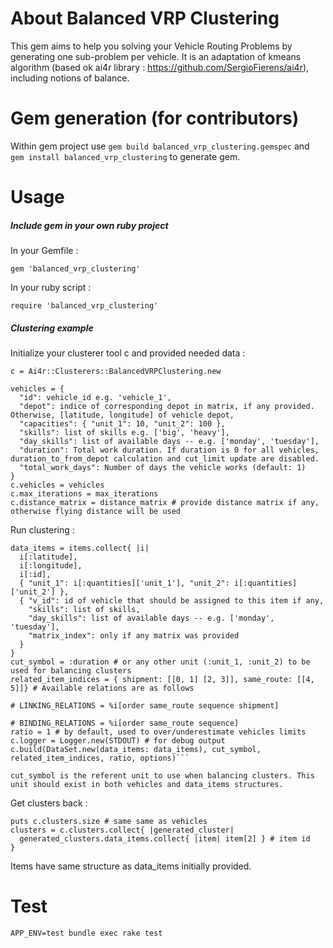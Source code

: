 # About Balanced VRP Clustering

This gem aims to help you solving your Vehicle Routing Problems by generating one sub-problem per vehicle. It is an adaptation of kmeans algorithm (based ok ai4r library : https://github.com/SergioFierens/ai4r), including notions of balance.

# Gem generation (for contributors)

Within gem project use
```gem build balanced_vrp_clustering.gemspec``` and ```gem install balanced_vrp_clustering``` to generate gem.

  # Usage

##### Include gem in your own ruby project

In your Gemfile :

```gem 'balanced_vrp_clustering'```

In your ruby script :

```require 'balanced_vrp_clustering'```

##### Clustering example

Initialize your clusterer tool c and provided needed data :

```c = Ai4r::Clusterers::BalancedVRPClustering.new```

```
vehicles = {
  "id": vehicle_id e.g. 'vehicle_1',
  "depot": indice of corresponding depot in matrix, if any provided. Otherwise, [latitude, longitude] of vehicle depot,
  "capacities": { "unit_1": 10, "unit_2": 100 },
  "skills": list of skills e.g. ['big', 'heavy'],
  "day_skills": list of available days -- e.g. ['monday', 'tuesday'],
  "duration": Total work duration. If duration is 0 for all vehicles, duration_to_from_depot calculation and cut_limit update are disabled.
  "total_work_days": Number of days the vehicle works (default: 1)
}
c.vehicles = vehicles
c.max_iterations = max_iterations
c.distance_matrix = distance_matrix # provide distance matrix if any, otherwise flying distance will be used
```

Run clustering :

```
data_items = items.collect{ |i|
  i[:latitude],
  i[:longitude],
  i[:id],
  { "unit_1": i[:quantities]['unit_1'], "unit_2": i[:quantities]['unit_2'] },
  { "v_id": id of vehicle that should be assigned to this item if any,
    "skills": list of skills,
    "day_skills": list of available days -- e.g. ['monday', 'tuesday'],
    "matrix_index": only if any matrix was provided
  }
}
cut_symbol = :duration # or any other unit (:unit_1, :unit_2) to be used for balancing clusters
related_item_indices = { shipment: [[0, 1] [2, 3]], same_route: [[4, 5]]} # Available relations are as follows
                                                                          # LINKING_RELATIONS = %i[order same_route sequence shipment]
                                                                          # BINDING_RELATIONS = %i[order same_route sequence]
ratio = 1 # by default, used to over/underestimate vehicles limits
c.logger = Logger.new(STDOUT) # for debug output
c.build(DataSet.new(data_items: data_items), cut_symbol, related_item_indices, ratio, options)```

cut_symbol is the referent unit to use when balancing clusters. This unit should exist in both vehicles and data_items structures.
```

Get clusters back :

```
puts c.clusters.size # same same as vehicles
clusters = c.clusters.collect{ |generated_cluster|
  generated_clusters.data_items.collect{ |item| item[2] } # item id
}
```

Items have same structure as data_items initially provided.

# Test

```
APP_ENV=test bundle exec rake test
```
